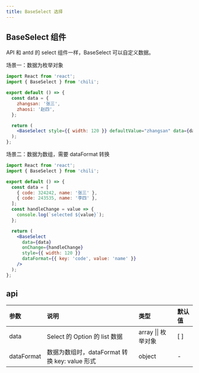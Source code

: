 ```yaml
---
title: BaseSelect 选择
---
```


## BaseSelect 组件

API 和 antd 的 select 组件一样，BaseSelect 可以自定义数据。

场景一：数据为枚举对象

```jsx
import React from 'react';
import { BaseSelect } from 'chili';

export default () => {
  const data = {
    zhangsan: '张三',
    zhaosi: '赵四',
  };

  return (
    <BaseSelect style={{ width: 120 }} defaultValue="zhangsan" data={data} />
  );
};
```

场景二：数据为数组，需要 dataFormat 转换

```jsx
import React from 'react';
import { BaseSelect } from 'chili';

export default () => {
  const data = [
    { code: 324242, name: '张三' },
    { code: 243535, name: '李四' },
  ];
  const handleChange = value => {
    console.log(`selected ${value}`);
  };

  return (
    <BaseSelect
      data={data}
      onChange={handleChange}
      style={{ width: 120 }}
      dataFormat={{ key: 'code', value: 'name' }}
    />
  );
};
```

## api

| 参数       | 说明                                          | 类型                | 默认值 |
| :--------- | :-------------------------------------------- | :------------------ | :----- |
| data       | Select 的 Option 的 list 数据                 | array \|\| 枚举对象 | [ ]    |
| dataFormat | 数据为数组时，dataFormat 转换 key: value 形式 | object              | -      |
